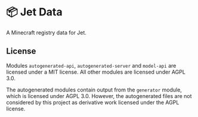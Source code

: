 # 📦 Jet Data
A Minecraft registry data for Jet.

## License
Modules `autogenerated-api`, `autogenerated-server` and `model-api` are licensed under a MIT license. All other modules are licensed under AGPL 3.0.

The autogenerated modules contain output from the `generator` module, which is licensed under AGPL 3.0. However, the autogenerated files are not considered by this project as derivative work licensed under the AGPL license.
